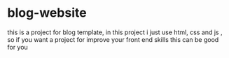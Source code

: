 # blog-website
this is a project for blog template, in this project i just use html, css and js , so if you want a project for improve your front end skills this can be good for you 
